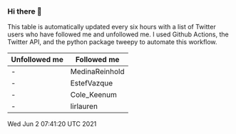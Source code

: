 ### Hi there 👋

This table is automatically updated every six hours with a list of Twitter users who have followed me and unfollowed me. I used Github Actions, the Twitter API, and the python package tweepy to automate this workflow.

| Unfollowed me |  Followed me |
| --- | --- |
|-|MedinaReinhold|
|-|EstefVazque|
|-|Cole_Keenum|
|-|lirlauren|
Wed Jun  2 07:41:20 UTC 2021

